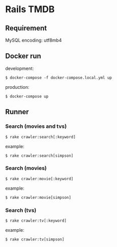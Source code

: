 # Rails TMDB

## Requirement
MySQL encoding: utf8mb4

## Docker run
development:
```
$ docker-compose -f docker-compose.local.yml up
```

production:
```
$ docker-compose up
```

## Runner
### Search (movies and tvs)
```
$ rake crawler:search[:keyword]
```

example:
```
$ rake crawler:search[simpson]
```

### Search (movies)
```
$ rake crawler:movie[:keyword]
```

example:
```
$ rake crawler:movie[simpson]
```

### Search (tvs)
```
$ rake crawler:tv[:keyword]
```

example:
```
$ rake crawler:tv[simpson]
```